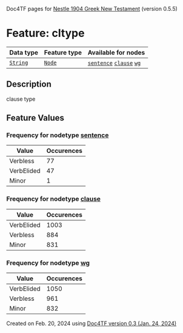 Doc4TF pages for [Nestle 1904 Greek New Testament](https://github.com/saulocantanhede/tfgreek2/tree/master/tf) (version 0.5.5)
# Feature: cltype
Data type|Feature type|Available for nodes
---|---|---
[`String`](featurebydatatype.md#string)|[`Node`](featurebytype.md#node)| [`sentence`](featurebynodetype.md#sentence)  [`clause`](featurebynodetype.md#clause)  [`wg`](featurebynodetype.md#wg) 
## Description
clause type
## Feature Values
### Frequency for nodetype [sentence](featurebynodetype.md#sentence)
Value|Occurences
---|---
Verbless|77
VerbElided|47
Minor|1
### Frequency for nodetype [clause](featurebynodetype.md#clause)
Value|Occurences
---|---
VerbElided|1003
Verbless|884
Minor|831
### Frequency for nodetype [wg](featurebynodetype.md#wg)
Value|Occurences
---|---
VerbElided|1050
Verbless|961
Minor|832
 

Created on Feb. 20, 2024 using [Doc4TF  version 0.3 (Jan. 24, 2024)](https://github.com/tonyjurg/Doc4TF) 